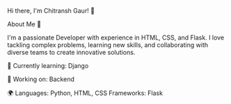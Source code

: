 Hi there, I'm Chitransh Gaur! 👋

About Me 🚀

I'm a passionate Developer with experience in HTML, CSS, and Flask. I love tackling complex problems, learning new skills, and collaborating with diverse teams to create innovative solutions.

🌱 Currently learning: Django

🔭 Working on: Backend

🌍 Languages: Python, HTML, CSS
    Frameworks: Flask
